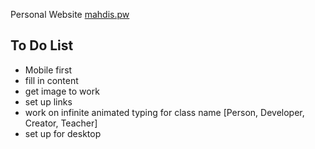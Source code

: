 Personal Website
[mahdis.pw](https://shaddyjr.github.io/mahdiSite)

## To Do List
* Mobile first
* fill in content
* get image to work
* set up links 
* work on infinite animated typing for class name [Person, Developer, Creator, Teacher]
* set up for desktop